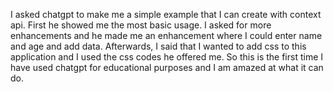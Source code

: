 I asked chatgpt to make me a simple example that I can create with context api. First he showed me the most basic usage. I asked for more enhancements and he made me an enhancement where I could enter name and age and add data. Afterwards, I said that I wanted to add css to this application and I used the css codes he offered me. So this is the first time I have used chatgpt for educational purposes and I am amazed at what it can do.
